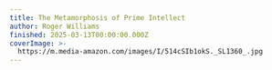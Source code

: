 ```yaml
---
title: The Metamorphosis of Prime Intellect
author: Roger Williams
finished: 2025-03-13T00:00:00.000Z
coverImage: >-
  https://m.media-amazon.com/images/I/514cSIb1okS._SL1360_.jpg
---
```

